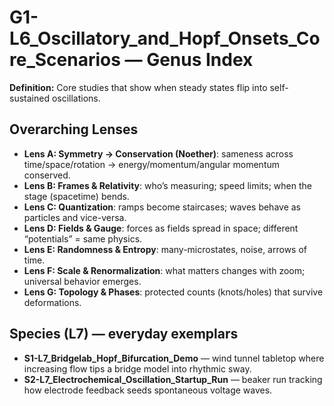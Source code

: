 # G1-L6_Oscillatory_and_Hopf_Onsets_Core_Scenarios — Genus Index
**Definition:** Core studies that show when steady states flip into self-sustained oscillations.

## Overarching Lenses

- **Lens A: Symmetry -> Conservation (Noether)**: sameness across time/space/rotation → energy/momentum/angular momentum conserved.
- **Lens B: Frames & Relativity**: who’s measuring; speed limits; when the stage (spacetime) bends.
- **Lens C: Quantization**: ramps become staircases; waves behave as particles and vice-versa.
- **Lens D: Fields & Gauge**: forces as fields spread in space; different “potentials” = same physics.
- **Lens E: Randomness & Entropy**: many-microstates, noise, arrows of time.
- **Lens F: Scale & Renormalization**: what matters changes with zoom; universal behavior emerges.
- **Lens G: Topology & Phases**: protected counts (knots/holes) that survive deformations.

## Species (L7) — everyday exemplars
- **S1-L7_Bridgelab_Hopf_Bifurcation_Demo** — wind tunnel tabletop where increasing flow tips a bridge model into rhythmic sway.
- **S2-L7_Electrochemical_Oscillation_Startup_Run** — beaker run tracking how electrode feedback seeds spontaneous voltage waves.

